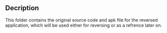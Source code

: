 ## Decription
This folder contains the original source code and apk file for the reversed application, which will be used either for reversing or as a refrence later on.